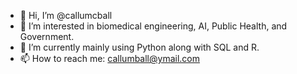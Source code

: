 - 👋 Hi, I’m @callumcball
- 👀 I’m interested in biomedical engineering, AI, Public Health, and Government.
- 🌱 I’m currently mainly using Python along with SQL and R.
- 📫 How to reach me: callumball@ymail.com

<!---
callumcball/callumcball is a ✨ special ✨ repository because its `README.md` (this file) appears on your GitHub profile.
You can click the Preview link to take a look at your changes.
--->
